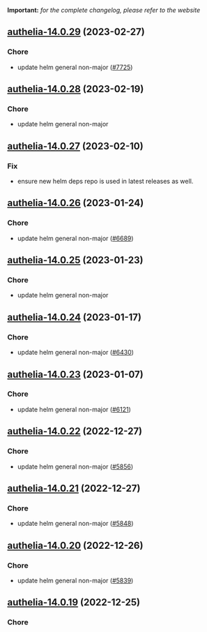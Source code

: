 **Important:**
*for the complete changelog, please refer to the website*




## [authelia-14.0.29](https://github.com/truecharts/charts/compare/authelia-14.0.28...authelia-14.0.29) (2023-02-27)

### Chore

- update helm general non-major ([#7725](https://github.com/truecharts/charts/issues/7725))
  
  


## [authelia-14.0.28](https://github.com/truecharts/charts/compare/authelia-14.0.27...authelia-14.0.28) (2023-02-19)

### Chore

- update helm general non-major
  
  


## [authelia-14.0.27](https://github.com/truecharts/charts/compare/authelia-14.0.26...authelia-14.0.27) (2023-02-10)

### Fix

- ensure new helm deps repo is used in latest releases as well.
  
  


## [authelia-14.0.26](https://github.com/truecharts/charts/compare/authelia-14.0.25...authelia-14.0.26) (2023-01-24)

### Chore

- update helm general non-major ([#6689](https://github.com/truecharts/charts/issues/6689))
  
  


## [authelia-14.0.25](https://github.com/truecharts/charts/compare/authelia-14.0.24...authelia-14.0.25) (2023-01-23)

### Chore

- update helm general non-major
  
  


## [authelia-14.0.24](https://github.com/truecharts/charts/compare/authelia-14.0.23...authelia-14.0.24) (2023-01-17)

### Chore

- update helm general non-major ([#6430](https://github.com/truecharts/charts/issues/6430))
  
  


## [authelia-14.0.23](https://github.com/truecharts/charts/compare/authelia-14.0.22...authelia-14.0.23) (2023-01-07)

### Chore

- update helm general non-major ([#6121](https://github.com/truecharts/charts/issues/6121))
  
  


## [authelia-14.0.22](https://github.com/truecharts/charts/compare/authelia-14.0.21...authelia-14.0.22) (2022-12-27)

### Chore

- update helm general non-major ([#5856](https://github.com/truecharts/charts/issues/5856))
  
  


## [authelia-14.0.21](https://github.com/truecharts/charts/compare/authelia-14.0.20...authelia-14.0.21) (2022-12-27)

### Chore

- update helm general non-major ([#5848](https://github.com/truecharts/charts/issues/5848))
  
  


## [authelia-14.0.20](https://github.com/truecharts/charts/compare/authelia-14.0.19...authelia-14.0.20) (2022-12-26)

### Chore

- update helm general non-major ([#5839](https://github.com/truecharts/charts/issues/5839))
  
  


## [authelia-14.0.19](https://github.com/truecharts/charts/compare/authelia-14.0.18...authelia-14.0.19) (2022-12-25)

### Chore
